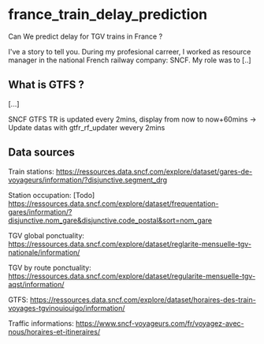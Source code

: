 # france_train_delay_prediction
Can We predict delay for TGV trains in France ?


I've a story to tell you.
During my profesional carreer, I worked as resource manager in the national French railway company: SNCF. My role was to [..]




## What is GTFS ?
[...]


SNCF GTFS TR is updated every 2mins, display from now to now+60mins
-> Update datas with gtfr_rf_updater wevery 2mins





## Data sources

Train stations:
https://ressources.data.sncf.com/explore/dataset/gares-de-voyageurs/information/?disjunctive.segment_drg

Station occupation: [Todo]
https://ressources.data.sncf.com/explore/dataset/frequentation-gares/information/?disjunctive.nom_gare&disjunctive.code_postal&sort=nom_gare

TGV global ponctuality:
https://ressources.data.sncf.com/explore/dataset/reglarite-mensuelle-tgv-nationale/information/

TGV by route ponctuality:
https://ressources.data.sncf.com/explore/dataset/regularite-mensuelle-tgv-aqst/information/


GTFS:
https://ressources.data.sncf.com/explore/dataset/horaires-des-train-voyages-tgvinouiouigo/information/


Traffic informations:
https://www.sncf-voyageurs.com/fr/voyagez-avec-nous/horaires-et-itineraires/